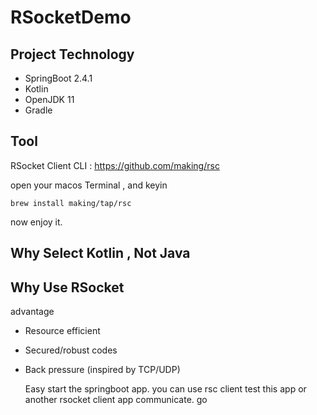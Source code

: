 # RSocketDemo

## Project Technology
 
 *   SpringBoot 2.4.1
 *   Kotlin
 *   OpenJDK 11
 *   Gradle
 
## Tool
   RSocket Client CLI : https://github.com/making/rsc

open your macos Terminal , and keyin

    brew install making/tap/rsc

now enjoy it.
    
## Why Select Kotlin , Not Java

## Why Use RSocket 
advantage
* Resource efficient
* Secured/robust codes
* Back pressure (inspired by TCP/UDP)

    Easy start the springboot app.
    you can use rsc client test this app or another rsocket client app communicate.
    go 

